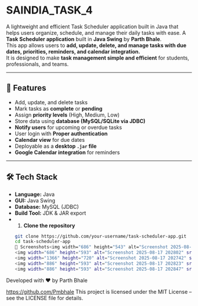 # SAINDIA_TASK_4
A lightweight and efficient Task Scheduler application built in Java that helps users organize, schedule, and manage their daily tasks with ease.
A **Task Scheduler application** built in **Java Swing** by **Parth Bhale**.  
This app allows users to **add, update, delete, and manage tasks with due dates, priorities, reminders, and calendar integration.**  
It is designed to make **task management simple and efficient** for students, professionals, and teams.

---

## 🚀 Features
- Add, update, and delete tasks  
- Mark tasks as **complete** or **pending**  
- Assign **priority levels** (High, Medium, Low)  
- Store data using **database (MySQL/SQLite via JDBC)**  
- **Notify users** for upcoming or overdue tasks  
- User login with **Proper authentication**  
- **Calendar view** for due dates  
- Deployable as a **desktop `.jar` file**  
- **Google Calendar integration** for reminders  

---

## 🛠️ Tech Stack
- **Language:** Java  
- **GUI:** Java Swing  
- **Database:** MySQL  (JDBC)  
- **Build Tool:** JDK & JAR export
- 1. **Clone the repository**  
   ```bash
   git clone https://github.com/your-username/task-scheduler-app.git
   cd task-scheduler-app
   📸 Screenshots<img width="686" height="543" alt="Screenshot 2025-08-17 202750" src="https://github.com/user-attachments/assets/7fb1d55c-2039-451c-aad1-44702e6838f5" />
   <img width="686" height="593" alt="Screenshot 2025-08-17 202802" src="https://github.com/user-attachments/assets/37ef9edc-035b-41cb-8662-ae7a451fd593" />
   <img width="1366" height="720" alt="Screenshot 2025-08-17 202742" src="https://github.com/user-attachments/assets/3c0687d3-142e-4a21-a7ff-b6920bc0ab56" />
   <img width="886" height="593" alt="Screenshot 2025-08-17 202823" src="https://github.com/user-attachments/assets/c3093d15-14c1-433f-93f7-5f446a47e9e5" />
   <img width="886" height="593" alt="Screenshot 2025-08-17 202847" src="https://github.com/user-attachments/assets/30ebf5a1-3fe5-4b5c-8bc1-2aae75ad558b" />
Developed with ❤️ by Parth Bhale

https://github.com/Pmbhale
This project is licensed under the MIT License – see the LICENSE file for details.




